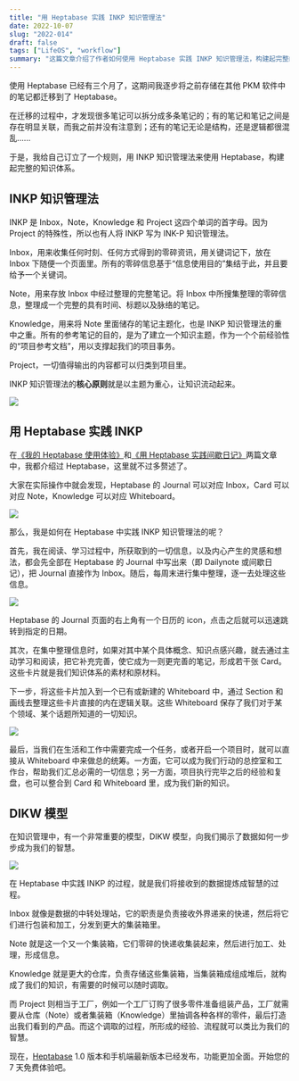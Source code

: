 ```yaml
---
title: "用 Heptabase 实践 INKP 知识管理法"
date: 2022-10-07
slug: "2022-014"
draft: false
tags: ["LifeOS", "workflow"]
summary: "这篇文章介绍了作者如何使用 Heptabase 实践 INKP 知识管理法，构建起完整的知识体系。INKP 知识管理法的核心原则是以主题为重心，让知识流动起来。作者在 Heptabase 中使用 Journal 作为 Inbox，Card 作为 Note，Whiteboard 作为 Knowledge，通过 DIKW 模型将数据提炼成智慧，形成完整的知识体系。"
---
```


使用 Heptabase 已经有三个月了，这期间我逐步将之前存储在其他 PKM 软件中的笔记都迁移到了 Heptabase。

在迁移的过程中，才发现很多笔记可以拆分成多条笔记的；有的笔记和笔记之间是存在明显关联，而我之前并没有注意到；还有的笔记无论是结构，还是逻辑都很混乱……

于是，我给自己订立了一个规则，用 INKP 知识管理法来使用 Heptabase，构建起完整的知识体系。

## INKP 知识管理法

INKP 是 Inbox，Note，Knowledge 和 Project 这四个单词的首字母。因为 Project 的特殊性，所以也有人将 INKP 写为 INK-P 知识管理法。

Inbox，用来收集任何时刻、任何方式得到的零碎资讯，用关键词记下，放在 Inbox 下随便一个页面里。所有的零碎信息基于“信息使用目的”集结于此，并且要给予一个关键词。

Note，用来存放 Inbox 中经过整理的完整笔记。将 Inbox 中所搜集整理的零碎信息，整理成一个完整的具有时间、标题以及脉络的笔记。

Knowledge，用来将 Note 里面储存的笔记主题化，也是 INKP 知识管理法的重中之重。所有的参考笔记的目的，是为了建立一个知识主题，作为一个个前经验性的“项目参考文档”，用以支撑起我们的项目事务。

Project，一切值得输出的内容都可以归类到项目里。

INKP 知识管理法的**核心原则**就是以主题为重心，让知识流动起来。

![](https://cos.justgoidea.com/justgoidea/uPic/2022/10/07/633fb6cf1842f.png)

## 用 Heptabase 实践 INKP

在[《我的 Heptabase 使用体验》](https://www.justgoidea.com/posts/2022-012)和[《用 Heptabase 实践间歇日记》](https://www.justgoidea.com/posts/2022-013)两篇文章中，我都介绍过 Heptabase，这里就不过多赘述了。

大家在实际操作中就会发现，Heptabase 的 Journal 可以对应 Inbox，Card 可以对应 Note，Knowledge 可以对应 Whiteboard。

![](https://cos.justgoidea.com/justgoidea/uPic/2022/10/07/633fb80cc9464.png)

那么，我是如何在 Heptabase 中实践 INKP 知识管理法的呢？

首先，我在阅读、学习过程中，所获取到的一切信息，以及内心产生的灵感和想法，都会先全部在 Heptabase 的 Journal 中写出来（即 Dailynote 或间歇日记），把 Journal 直接作为 Inbox。随后，每周末进行集中整理，逐一去处理这些信息。

![](https://cos.justgoidea.com/justgoidea/uPic/2022/10/07/633fba76cd4e7.png)

Heptabase 的 Journal 页面的右上角有一个日历的 icon，点击之后就可以迅速跳转到指定的日期。

其次，在集中整理信息时，如果对其中某个具体概念、知识点感兴趣，就去通过主动学习和阅读，把它补充完善，使它成为一则更完善的笔记，形成若干张 Card。这些卡片就是我们知识体系的素材和原材料。

下一步，将这些卡片加入到一个已有或新建的 Whiteboard 中，通过 Section 和画线去整理这些卡片直接的内在逻辑关联。这些 Whiteboard 保存了我们对于某个领域、某个话题所知道的一切知识。

![](https://cos.justgoidea.com/justgoidea/uPic/2022/10/07/633fbbef8c515.jpg)

最后，当我们在生活和工作中需要完成一个任务，或者开启一个项目时，就可以直接从 Whiteboard 中来做总的统筹。一方面，它可以成为我们行动的总控室和工作台，帮助我们汇总必需的一切信息；另一方面，项目执行完毕之后的经验和复盘，也可以整合到 Card 和 Whiteboard 里，成为我们新的知识。

## DIKW 模型

在知识管理中，有一个非常重要的模型，DIKW 模型，向我们揭示了数据如何一步步成为我们的智慧。

![](https://cos.justgoidea.com/justgoidea/uPic/2022/10/07/633fc62f26b50.png)

在 Heptabase 中实践 INKP 的过程，就是我们将接收到的数据提炼成智慧的过程。

Inbox 就像是数据的中转处理站，它的职责是负责接收外界递来的快递，然后将它们进行包装和加工，分发到更大的集装箱里。

Note 就是这一个又一个集装箱，它们零碎的快递收集装起来，然后进行加工、处理，形成信息。

Knowledge 就是更大的仓库，负责存储这些集装箱，当集装箱成组成堆后，就构成了我们的知识，有需要的时候可以随时调取。

而 Project 则相当于工厂，例如一个工厂订购了很多零件准备组装产品，工厂就需要从仓库（Note）或者集装箱（Knowledge）里抽调各种各样的零件，最后打造出我们看到的产品。而这个调取的过程，所形成的经验、流程就可以类比为我们的智慧。

现在，[Heptabase](https://get.heptabase.com/e5gpan4sa29n) 1.0 版本和手机端最新版本已经发布，功能更加全面。开始您的 7 天免费体验吧。
